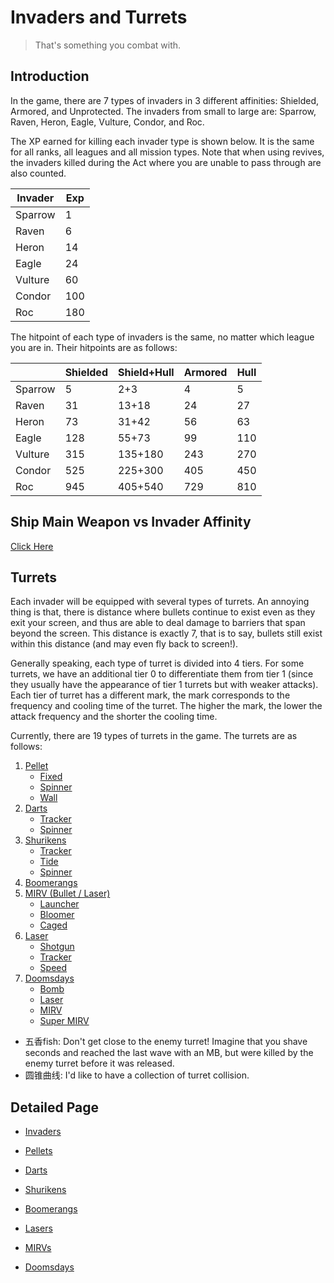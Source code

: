 # Invaders and Turrets

> That's something you combat with.

## Introduction

In the game, there are 7 types of invaders in 3 different affinities: Shielded, Armored, and Unprotected. The invaders from small to large are: Sparrow, Raven, Heron, Eagle, Vulture, Condor, and Roc.

The XP earned for killing each invader type is shown below. It is the same for all ranks, all leagues and all mission types. Note that when using revives, the invaders killed during the Act where you are unable to pass through are also counted.

| Invader | Exp  |
| ------- | ---- |
| Sparrow | 1    |
| Raven   | 6    |
| Heron   | 14   |
| Eagle   | 24   |
| Vulture | 60   |
| Condor  | 100  |
| Roc     | 180  |

The hitpoint of each type of invaders is the same, no matter which league you are in. Their hitpoints are as follows:

|         | Shielded | Shield+Hull | Armored | Hull |
| ------- | -------- | ----------- | ------- | ---- |
| Sparrow | 5        | 2+3         | 4       | 5    |
| Raven   | 31       | 13+18       | 24      | 27   |
| Heron   | 73       | 31+42       | 56      | 63   |
| Eagle   | 128      | 55+73       | 99      | 110  |
| Vulture | 315      | 135+180     | 243     | 270  |
| Condor  | 525      | 225+300     | 405     | 450  |
| Roc     | 945      | 405+540     | 729     | 810  |

## Ship Main Weapon vs Invader Affinity

[Click Here](https://gamefaqs.gamespot.com/iphone/193681-phoenix-ii/faqs/76704/ships#ship-main-weapon-vs-invader-affinity)

## Turrets

Each invader will be equipped with several types of turrets. An annoying thing is that, there is distance where bullets continue to exist even as they exit your screen, and thus are able to deal damage to barriers that span beyond the screen. This distance is exactly 7, that is to say, bullets still exist within this distance (and may even fly back to screen!). 

Generally speaking, each type of turret is divided into 4 tiers. For some turrets, we have an additional tier 0 to differentiate them from tier 1 (since they usually have the appearance of tier 1 turrets but with weaker attacks). Each tier of turret has a different mark, the mark corresponds to the frequency and cooling time of the turret. The higher the mark, the lower the attack frequency and the shorter the cooling time.

Currently, there are 19 types of turrets in the game. The turrets are as follows:

1. [Pellet](https://p2myth.club/docs/Invader/Pellets)
    - [Fixed](https://p2myth.club/docs/Invader/Pellets#tiers-and-patterns---pellet-fixed)
    - [Spinner](https://p2myth.club/docs/Invader/Pellets#tiers-and-patterns---pellet-spinner)
    - [Wall](https://p2myth.club/docs/Invader/Pellets#tiers-and-patterns---pellet-wall)
2. [Darts](https://p2myth.club/docs/Invader/Darts)
    - [Tracker](https://p2myth.club/docs/Invader/Darts#tiers-and-patterns---dart-tracker)
    - [Spinner](https://p2myth.club/docs/Invader/Darts#tiers-and-patterns---dart-spinner)
3. [Shurikens](https://p2myth.club/docs/Invader/Shurikens)
    - [Tracker](https://p2myth.club/docs/Invader/Shurikens#tiers-and-patterns---ordinary-shurikens)
    - [Tide](https://p2myth.club/docs/Invader/Shurikens#tiers-and-patterns---shuriken-tides)
    - [Spinner](https://p2myth.club/docs/Invader/Shurikens#tiers-and-patterns---shuriken-spinners)
4. [Boomerangs](https://p2myth.club/docs/Invader/Boomerangs)
5. [MIRV (Bullet / Laser)](https://p2myth.club/docs/Invader/MIRVs)
    - [Launcher](https://p2myth.club/docs/Invader/MIRVs#tiers-and-patterns---mirv-launchers)
    - [Bloomer](https://p2myth.club/docs/Invader/MIRVs#tiers-and-patterns---mirv-bloomers)
    - [Caged](https://p2myth.club/docs/Invader/MIRVs#caged-mirv)
6. [Laser](https://p2myth.club/docs/Invader/Lasers)
    - [Shotgun](https://p2myth.club/docs/Invader/Lasers#tiers-and-patterns---laser-spread-shotgun)
    - [Tracker](https://p2myth.club/docs/Invader/Lasers#tiers-and-patterns---laser-tracker)
    - [Speed](https://p2myth.club/docs/Invader/Lasers#tiers-and-patterns---speed-laser)
7. [Doomsdays](https://p2myth.club/docs/Invader/Doomsdays)
    - [Bomb](https://p2myth.club/docs/Invader/Doomsdays#doomsday-bomb)
    - [Laser](https://p2myth.club/docs/Invader/Doomsdays#doomsday-laser)
    - [MIRV](https://p2myth.club/docs/Invader/Doomsdays#doomsday-mirv)
    - [Super MIRV](https://p2myth.club/docs/Invader/Doomsdays#doomsday-super-mirv)

- 五香fish: Don't get close to the enemy turret! Imagine that you shave seconds and reached the last wave with an MB, but were killed by the enemy turret before it was released.
- 圆锥曲线: I'd like to have a collection of turret collision.

## Detailed Page

- [Invaders](Invaders.md)

- [Pellets](Pellets.md)
- [Darts](Darts.md)
- [Shurikens](Shurikens.md)
- [Boomerangs](Boomerangs.md)
- [Lasers](Lasers.md)
- [MIRVs](MIRVs.md)
- [Doomsdays](Doomsdays.md)
